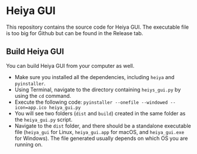 # Heiya GUI

This repository contains the source code for Heiya GUI.
The executable file is too big for Github but can be found in the Release tab.

## Build Heiya GUI
You can build Heiya GUI from your computer as well.
* Make sure you installed all the dependencies, including `heiya` and `pyinstaller`.
* Using Terminal, navigate to the directory containing `heiys_gui.py` by using the `cd` command.
* Execute the following code: `pyinstaller --onefile --windowed --icon=app.ico heiya_gui.py`
* You will see two folders (`dist` and `build`) created in the same folder as the `heiya_gui.py` script. 
* Navigate to the `dist` folder, and there should be a standalone executable file (`heiya_gui` for Linux, `heiya_gui.app` for macOS, and `heiya_gui.exe` for Windows). The file generated usually depends on which OS you are running on.
